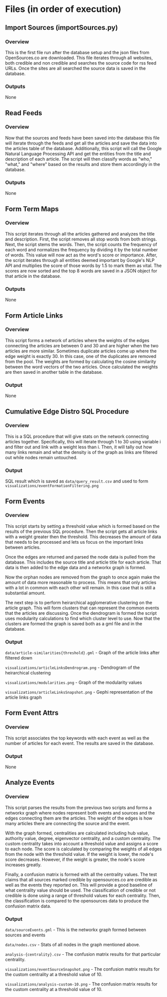 # Files (in order of execution)

## Import Sources (importSources.py)

### Overview

This is the first file run after the database setup and the json files from OpenSources.co are downloaded. This file iterates through all websites, both credible and non credible and searches the source code for rss feed URLs. Once the sites are all searched the source data is saved in the database.

### Outputs

None

## Read Feeds

### Overview

Now that the sources and feeds have been saved into the database this file will iterate through the feeds and get all the articles and save the data into the articles table of the database. Additionally, this script will call the Google Natural Language Processing API and get the entities from the title and description of each article. The script will then classify words as "who," "what," and "where" based on the results and store them accordingly in the database.

### Outputs

None

## Form Term Maps

### Overview

This script iterates through all the articles gathered and analyzes the title and description. First, the script removes all stop words from both strings. Next, the script stems the words. Then, the script counts the frequency of each word and normalizes the frequency by dividing it by the total number of words. This value will now act as the word's score or importance. After, the script iterates through all entities deemed important by Google's NLP API and multiplies the score of those words by 1.5 to mark them as vital. The scores are now sorted and the top 8 words are saved in a JSON object for that article in the database.

### Outputs

None

## Form Article Links

### Overview

This script forms a network of articles where the weights of the edges connecting the articles are between 0 and 30 and are higher when the two articles are more similar. Sometimes duplicate articles come up where the edge weight is exactly 30. In this case, one of the duplicates are removed from the pool. The weights are formed by calculating the cosine similarity between the word vectors of the two articles. Once calculated the weights are then saved in another table in the database.

### Output

None

## Cumulative Edge Distro SQL Procedure

### Overview

This is a SQL procedure that will give stats on the network connecting articles together. Specifically, this will iterate through 1 to 30 using variable i and filter out and link with a weight less than i. Then, it will tally out how many links remain and what the density is of the graph as links are filtered out while nodes remain untouched.

### Output

SQL result which is saved as `data/query_result.csv` and used to form `visualizations/eventFormationFiltering.png`

## Form Events

### Overview

This script starts by setting a threshold value which is formed based on the results of the previous SQL procedure. Then the script gets all article links with a weight greater then the threshold. This decreases the amount of data that needs to be processed and lets us focus on the important links between articles. 

Once the edges are returned and parsed the node data is pulled from the database. This includes the source title and article title for each article. That data is then added to the edge data and a networkx graph is formed. 

Now the orphan nodes are removed from the graph to once again make the amount of data more reasonable to process. This means that only articles with a lot in common with each other will remain. In this case that is still a substantial amount. 

The next step is to perform heirarchical agglomerative clustering on the article graph. This will form clusters that can represent the common events that the articles are discussing. Once the dendrogram is formed the script uses modularity calculations to find which cluster level to use. Now that the clusters are formed the graph is saved both as a gml file and in the database.

### Output

`data/article-similarities{threshold}.gml` - Graph of the article links after filtered down

`visualizations/articleLinksDendrogram.png` - Dendrogram of the heirarchical clustering

`visualizations/modularities.png` - Graph of the modularity values

`visualizations/articleLinksSnapshot.png` - Gephi representation of the article links graph

## Form Event Attrs

### Overview

This script associates the top keywords with each event as well as the number of articles for each event. The results are saved in the database.

### Output

None

## Analyze Events

### Overview

This script parses the results from the previous two scripts and forms a networkx graph where nodes represent both events and sources and the edges connecting them are the articles. The weight of the edges is how many articles there are connecting the source and the event.

With the graph formed, centralities are calculated including hub value, authority value, degree, eigenvector centrality, and a custom centrality. The custom centrality takes into account a threshold value and assigns a score to each node. The score is calculated by comparing the weights of all edges from the node with the threshold value. If the weight is lower, the node's score decreases. However, if the weight is greater, the node's score increases greatly.

Finally, a confusion matrix is formed with all the centrality values. The test claims that all sources marked credible by opensources.co are credible as well as the events they reported on. This will provide a good baseline of what centrality value should be used. The classification of credible or not credible is done using a range of threshold values for each centrality. Then, the classification is compared to the opensources data to produce the confusion matrix data.

### Output

`data/sourceEvents.gml` - This is the networkx graph formed between sources and events

`data/nodes.csv` - Stats of all nodes in the graph mentioned above.

`analysis-{centrality}.csv` - The confusion matrix results for that particular centrality.

`visualizations/eventSourceSnapshot.png` - The confusion matrix results for the custom centrality at a threshold value of 10.

`visualizations/analysis-custom-10.png` - The confusion matrix results for the custom centrality at a threshold value of 10.

